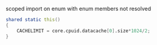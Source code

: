scoped import on enum with enum members not resolved



```d
shared static this()
{
    CACHELIMIT = core.cpuid.datacache[0].size*1024/2;
}
```

